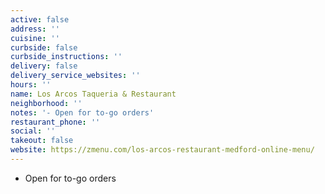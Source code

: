 ```yaml
---
active: false
address: ''
cuisine: ''
curbside: false
curbside_instructions: ''
delivery: false
delivery_service_websites: ''
hours: ''
name: Los Arcos Taqueria & Restaurant
neighborhood: ''
notes: '- Open for to-go orders'
restaurant_phone: ''
social: ''
takeout: false
website: https://zmenu.com/los-arcos-restaurant-medford-online-menu/
---
```


- Open for to-go orders
